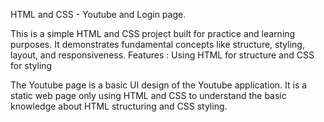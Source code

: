 HTML and CSS - Youtube and Login page.

This is a simple HTML and CSS project built for practice and learning purposes. It demonstrates fundamental concepts like structure, styling, layout, and responsiveness.
Features :
Using HTML for structure and
CSS for styling

The Youtube page is a basic UI design of the Youtube application. It is a static web page only using HTML and CSS to understand the basic knowledge about HTML structuring and CSS styling.
